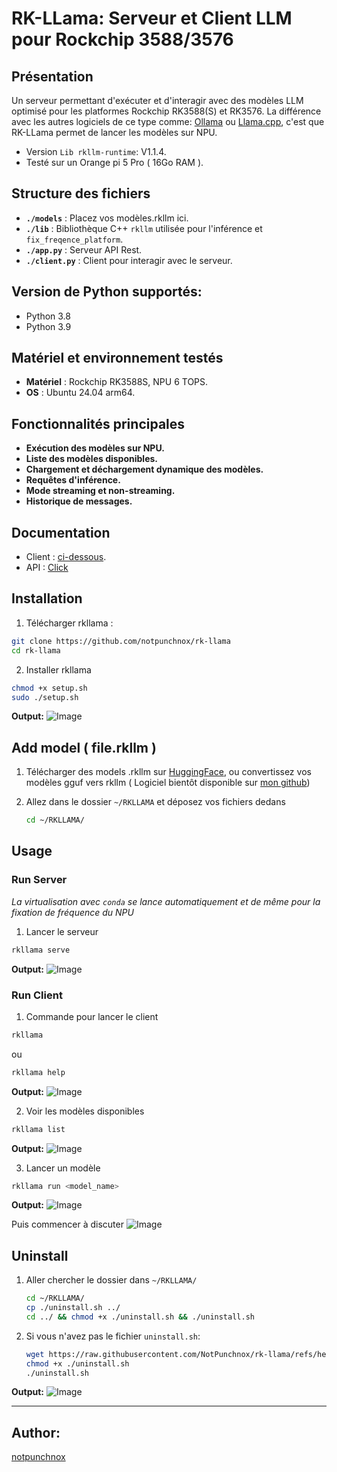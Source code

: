 # RK-LLama: Serveur et Client LLM pour Rockchip 3588/3576

## Présentation
Un serveur permettant d'exécuter et d'interagir avec des modèles LLM optimisé pour les platformes Rockchip RK3588(S) et RK3576.
La différence avec les autres logiciels de ce type comme: [Ollama](https://ollama.com) ou [Llama.cpp](https://github.com/ggerganov/llama.cpp), c'est que RK-LLama permet de lancer les modèles sur NPU.

* Version `Lib rkllm-runtime`: V1.1.4.
* Testé sur un Orange pi 5 Pro ( 16Go RAM ).

## Structure des fichiers
- **`./models`** : Placez vos modèles.rkllm ici.
- **`./lib`** : Bibliothèque C++ `rkllm` utilisée pour l'inférence et `fix_freqence_platform`.
- **`./app.py`** : Serveur API Rest.
- **`./client.py`** : Client pour interagir avec le serveur.

## Version de Python supportés:
- Python 3.8
- Python 3.9

## Matériel et environnement testés
- **Matériel** : Rockchip RK3588S, NPU 6 TOPS.
- **OS** : Ubuntu 24.04 arm64.

## Fonctionnalités principales
- **Exécution des modèles sur NPU.**
- **Liste des modèles disponibles.**
- **Chargement et déchargement dynamique des modèles.**
- **Requêtes d'inférence.**
- **Mode streaming et non-streaming.**
- **Historique de messages.**

## Documentation

- Client : [ci-dessous](#installation).
- API    : [Click](./documentation/api/README.md)

## Installation
1. Télécharger rkllama :
```bash
git clone https://github.com/notpunchnox/rk-llama
cd rk-llama
```

2. Installer rkllama
```bash
chmod +x setup.sh
sudo ./setup.sh
```
**Output:**
![Image](./documentation/ressources/setup.png)

## Add model ( file.rkllm )

1. Télécharger des models .rkllm sur [HuggingFace](https://huggingface.co), ou convertissez vos modèles gguf vers rkllm ( Logiciel bientôt disponible sur [mon github](https://github.com/notpunchnox))

2. Allez dans le dossier `~/RKLLAMA` et déposez vos fichiers dedans
    ```bash
    cd ~/RKLLAMA/
    ```

## Usage

### Run Server
*La virtualisation avec `conda` se lance automatiquement et de même pour la fixation de fréquence du NPU*
1. Lancer le serveur
```bash
rkllama serve
```
**Output:**
![Image](./documentation/ressources/server.png)


### Run Client
1. Commande pour lancer le client
```bash
rkllama
```
ou 
```bash
rkllama help
```
**Output:**
![Image](./documentation/ressources/commands.png)

2. Voir les modèles disponibles
```bash
rkllama list
```
**Output:**
![Image](./documentation/ressources/list.png)

3. Lancer un modèle
```bash
rkllama run <model_name>
```
**Output:**
![Image](./documentation/ressources/launch_chat.png)

Puis commencer à discuter
![Image](./documentation/ressources/chat.png)

## Uninstall

1. Aller chercher le dossier dans `~/RKLLAMA/`
    ```bash
    cd ~/RKLLAMA/
    cp ./uninstall.sh ../
    cd ../ && chmod +x ./uninstall.sh && ./uninstall.sh
    ```

2. Si vous n'avez pas le fichier `uninstall.sh`:
    ```bash
    wget https://raw.githubusercontent.com/NotPunchnox/rk-llama/refs/heads/main/uninstall.sh
    chmod +x ./uninstall.sh
    ./uninstall.sh
    ```

**Output:**
![Image](./documentation/ressources/uninstall.png)



---

## Author:
[notpunchnox](https://github.com/notpunchnox/rk-llama)